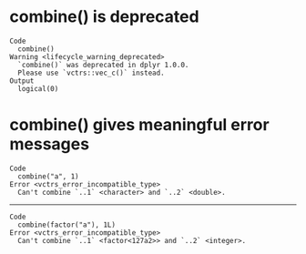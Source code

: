 # combine() is deprecated

    Code
      combine()
    Warning <lifecycle_warning_deprecated>
      `combine()` was deprecated in dplyr 1.0.0.
      Please use `vctrs::vec_c()` instead.
    Output
      logical(0)

# combine() gives meaningful error messages

    Code
      combine("a", 1)
    Error <vctrs_error_incompatible_type>
      Can't combine `..1` <character> and `..2` <double>.

---

    Code
      combine(factor("a"), 1L)
    Error <vctrs_error_incompatible_type>
      Can't combine `..1` <factor<127a2>> and `..2` <integer>.

